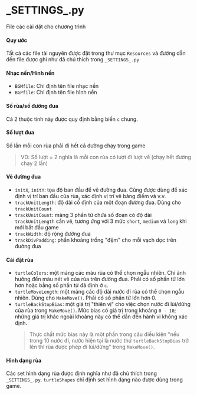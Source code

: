 # \_SETTINGS\_.py
File các cài đặt cho chương trình

#### Quy ước
Tất cả các file tài nguyên được đặt trong thư mục `Resources`
và đường dẫn đến file được ghi như đã chú thích trong `_SETTINGS_.py`

#### Nhạc nền/Hình nền
- `BGMfile`: Chỉ định tên file nhạc nền
- `BGPfile`: Chỉ định tên file hình nền

#### Số rùa/số đường đua
Cả 2 thuộc tính này được quy định bằng biến `c` chung.

#### Số lượt đua
Số lần mỗi con rùa phải đi hết cả đường chạy trong game
> VD: Số lượt = 2 nghĩa là mỗi con rùa có lượt đi lượt về (chạy hết đường chạy 2 lần)

#### Vẽ đường đua

* `initX`, `initY`: tọa độ ban đầu để vẽ đường đua. Cũng được dùng để xác định vị trí ban đầu của rùa, xác định vị trí vẽ bảng điểm và v.v.
* `trackUnitLength`: độ dài cố định của một đoạn đường đua. Dùng cho `trackUnitCount`
* `trackUnitCount`: mảng 3 phần tử chứa số đoạn có độ dài `trackUnitLength` cần vẽ, tương ứng với 3 mức `short`, `medium` và `long` khi mới bắt đầu game
* `trackWidth`: độ rộng đường đua
* `trackDivPadding`: phần khoảng trống "đệm" cho mỗi vạch dọc trên đường đua


#### Cài đặt rùa

* `turtleColors`: một mảng các màu rùa có thể chọn ngẫu nhiên. Chỉ ảnh hưởng đến màu nét vẽ của rùa trên đường đua. Phải có số phần tử lớn hơn hoặc bằng số phần tử đã định ở `c`.
* `turtleMoveLength`: một mảng các độ dài nước đi rùa có thể chọn ngẫu nhiên. Dùng cho `MakeMove()`. Phải có số phần tử lớn hơn 0.
* `turtleBackStopBias`: một giá trị "thiên vị" cho việc chọn nước đi lùi/dừng của rùa trong `MakeMove()`. Mức bias có giá trị trong khoảng `0 - 10`; những giá trị khác ngoài khoảng này có thể dẫn đến hành vi không xác định.
	> Thực chất mức bias này là một phần trong câu điều kiện "nếu trong 10 nước đi, nước hiện tại là nước thứ `turtleBackStopBias` trở lên thì rùa được phép đi lùi/dừng" trong `MakeMove()`.

#### Hình dạng rùa
Các set hình dạng rùa được định nghĩa như đã chú thích trong `_SETTINGS_.py`.
`turtleShapes` chỉ định set hình dạng nào được dùng trong game.